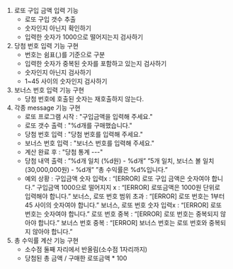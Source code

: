 1. 로또 구입 금액 입력 기능
    - 로또 구입 갯수 추출
    - 숫자인지 아닌지 확인하기
    - 입력한 숫자가 1000으로 떨어지는지 검사하기
2. 당첨 번호 입력 기능 구현
    - 번호는 쉼표(,)를 기준으로 구분
    - 입력한 숫자가 중복된 숫자를 포함하고 있는지 검사하기
    - 숫자인지 아닌지 검사하기
    - 1~45 사이의 숫자인지 검사하기
3. 보너스 번호 입력 기능 구현
    - 당첨 번호에 호출된 숫자는 재호출하지 않는다.
4. 각종 message 기능 구현
    - 로또 프로그램 시작 : "구입금액을 입력해 주세요."
    - 로또 갯수 출력 : "%d개를 구매했습니다."
    - 당첨 번호 입력 : "당첨 번호를 입력해 주세요."
    - 보너스 번호 입력 : "보너스 번호를 입력해 주세요."
    - 계산 완료 후 : "당첨 통계 ---"
    - 당첨 내역 출력 :
      ”%d개 일치 (%d원) - %d개”
      ”5개 일치, 보너스 볼 일치 (30,000,000원) - %d개”
      ”총 수익률은 %d%입니다.”
    - 예외 상황 :
      구입금액 숫자 입력x : “[ERROR] 로또 구입 금액은 숫자여야 합니다.”
      구입금액 1000으로 떨어지지 x : “[ERROR] 로또금액은 1000원 단위로 입력해야 합니다.”
      보너스, 로또 번호 범위 초과 : “[ERROR] 로또 번호는 1부터 45 사이의 숫자여야 합니다.”
      보너스, 로또 번호 숫자 입력x : “[ERROR] 로또 번호는 숫자여야 합니다.”
      로또 번호 중복 : “[ERROR] 로또 번호는 중복되지 않아야 합니다.”
      보너스 번호 중복 : “[ERROR] 보너스 번호는 로또 번호와 중복되지 않아야 합니다.”
5. 총 수익률 계산 기능 구현
    - 소수점 둘째 자리에서 반올림(소수점 1자리까지)
    - 당첨된 총 금액 / 구매한 로또금액 * 100